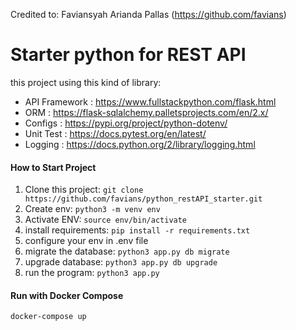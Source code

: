 Credited to: Faviansyah Arianda Pallas (https://github.com/favians)

# Starter python for REST API

this project using this kind of library:
* API Framework : https://www.fullstackpython.com/flask.html
* ORM : https://flask-sqlalchemy.palletsprojects.com/en/2.x/
* Configs : https://pypi.org/project/python-dotenv/
* Unit Test : https://docs.pytest.org/en/latest/
* Logging : https://docs.python.org/2/library/logging.html

#### How to Start Project
1. Clone this project:
```git clone https://github.com/favians/python_restAPI_starter.git```
2. Create env:
```python3 -m venv env```
3. Activate ENV:
```source env/bin/activate```
4. install requirements:
```pip install -r requirements.txt```
5. configure your env in .env file
6. migrate the database:
```python3 app.py db migrate```
7. upgrade database:
```python3 app.py db upgrade```
8. run the program:
```python3 app.py```

#### Run with Docker Compose
```docker-compose up```
